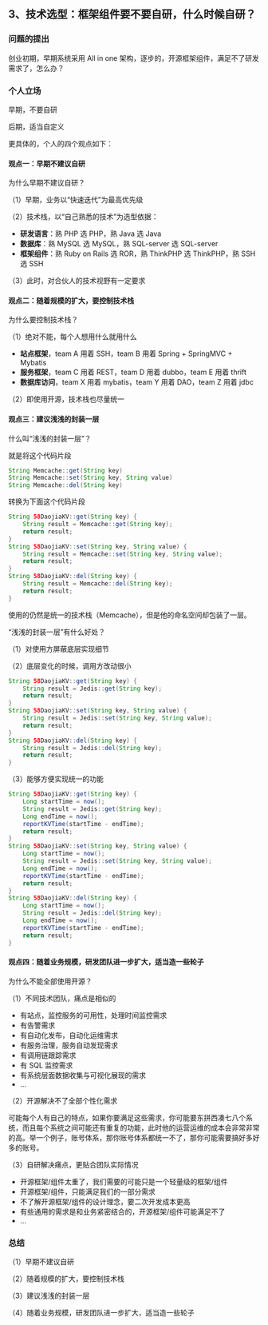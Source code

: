 ## 3、技术选型：框架组件要不要自研，什么时候自研？

### 问题的提出

创业初期，早期系统采用 All in one 架构，逐步的，开源框架组件，满足不了研发需求了，怎么办？

### 个人立场

早期，不要自研

后期，适当自定义

更具体的，个人的四个观点如下：

#### 观点一：早期不建议自研

为什么早期不建议自研？

（1）早期，业务以“快速迭代”为最高优先级

（2）技术栈，以“自己熟悉的技术”为选型依据：

* **研发语言**：熟 PHP 选 PHP，熟 Java 选 Java
* **数据库**：熟 MySQL 选 MySQL，熟 SQL-server 选 SQL-server
* **框架组件**：熟 Ruby on Rails 选 ROR，熟 ThinkPHP 选 ThinkPHP，熟 SSH 选 SSH

（3）此时，对合伙人的技术视野有一定要求

#### 观点二：随着规模的扩大，要控制技术栈

为什么要控制技术栈？

（1）绝对不能，每个人想用什么就用什么

* **站点框架**，team A 用着 SSH，team B 用着 Spring + SpringMVC + Mybatis
* **服务框架**，team C 用着 REST，team D 用着 dubbo，team E 用着 thrift
* **数据库访问**，team X 用着 mybatis，team Y 用着 DAO，team Z 用着 jdbc

（2）即使用开源，技术栈也尽量统一

#### 观点三：建议浅浅的封装一层

什么叫“浅浅的封装一层”？

就是将这个代码片段
```java
String Memcache::get(String key)
String Memcache::set(String key, String value)
String Memcache::del(String key)
```

转换为下面这个代码片段
```java
String 58DaojiaKV::get(String key) {
    String result = Memcache::get(String key);
    return result;
}
String 58DaojiaKV::set(String key, String value) {
    String result = Memcache::set(String key, String value);
    return result;
}
String 58DaojiaKV::del(String key) {
    String result = Memcache::del(String key);
    return result;
}
```

使用的仍然是统一的技术栈（Memcache），但是他的命名空间却包装了一层。

“浅浅的封装一层”有什么好处？

（1）对使用方屏蔽底层实现细节

（2）底层变化的时候，调用方改动很小

```java
String 58DaojiaKV::get(String key) {
    String result = Jedis::get(String key);
    return result;
}
String 58DaojiaKV::set(String key, String value) {
    String result = Jedis::set(String key, String value);
    return result;
}
String 58DaojiaKV::del(String key) {
    String result = Jedis::del(String key);
    return result;
}
```

（3）能够方便实现统一的功能

```java
String 58DaojiaKV::get(String key) {
    Long startTime = now();
    String result = Jedis::get(String key);
    Long endTime = now();
    reportKVTime(startTime - endTime);
    return result;
}
String 58DaojiaKV::set(String key, String value) {
    Long startTime = now();
    String result = Jedis::set(String key, String value);
    Long endTime = now();
    reportKVTime(startTime - endTime);
    return result;
}
String 58DaojiaKV::del(String key) {
    Long startTime = now();
    String result = Jedis::del(String key);
    Long endTime = now();
    reportKVTime(startTime - endTime);
    return result;
}
```

#### 观点四：随着业务规模，研发团队进一步扩大，适当造一些轮子

为什么不能全部使用开源？

（1）不同技术团队，痛点是相似的

* 有站点，监控服务的可用性，处理时间监控需求
* 有告警需求
* 有自动化发布，自动化运维需求
* 有服务治理，服务自动发现需求
* 有调用链跟踪需求
* 有 SQL 监控需求
* 有系统层面数据收集与可视化展现的需求
* ...

（2）开源解决不了全部个性化需求

可能每个人有自己的特点，如果你要满足这些需求，你可能要东拼西凑七八个系统，而且每个系统之间可能还有重复的功能，此时他的运营运维的成本会非常非常的高。举一个例子，账号体系，那你账号体系都统一不了，那你可能需要搞好多好多的账号。

（3）自研解决痛点，更贴合团队实际情况

* 开源框架/组件太重了，我们需要的可能只是一个轻量级的框架/组件
* 开源框架/组件，只能满足我们的一部分需求
* 不了解开源框架/组件的设计理念，要二次开发成本更高
* 有些通用的需求是和业务紧密结合的，开源框架/组件可能满足不了
* ...

### 总结

（1）早期不建议自研

（2）随着规模的扩大，要控制技术栈

（3）建议浅浅的封装一层

（4）随着业务规模，研发团队进一步扩大，适当造一些轮子
